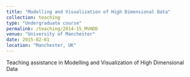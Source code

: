```yaml
---
title: "Modelling and Visualization of High Dimensional Data"
collection: teaching
type: "Undergraduate course"
permalink: /teaching/2014-15_MVHDD
venue: "University of Manchester"
date: 2015-02-01
location: "Manchester, UK"
---
```


Teaching assistance in Modelling and Visualization of High Dimensional Data
